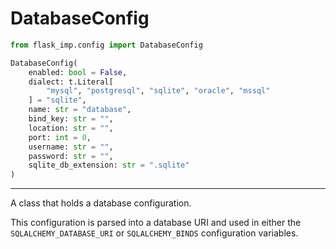 # DatabaseConfig

```python
from flask_imp.config import DatabaseConfig
```

```python
DatabaseConfig(
    enabled: bool = False,
    dialect: t.Literal[
        "mysql", "postgresql", "sqlite", "oracle", "mssql"
    ] = "sqlite",
    name: str = "database",
    bind_key: str = "",
    location: str = "",
    port: int = 0,
    username: str = "",
    password: str = "",
    sqlite_db_extension: str = ".sqlite"
)
```

---

A class that holds a database configuration.

This configuration is parsed into a database URI and
used in either the `SQLALCHEMY_DATABASE_URI` or `SQLALCHEMY_BINDS` configuration variables.

